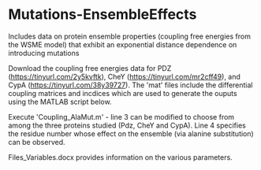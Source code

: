 # Mutations-EnsembleEffects
Includes data on protein ensemble properties (coupling free energies from the WSME model) that exhibit an exponential distance dependence on introducing mutations

Download the coupling free energies data for PDZ (https://tinyurl.com/2y5kvftk), CheY (https://tinyurl.com/mr2cff49), and CypA (https://tinyurl.com/38y39727). The 'mat' files include the differential coupling matrices and incdices which are used to generate the ouputs using the MATLAB script below.

Execute 'Coupling_AlaMut.m' - line 3 can be modified to choose from among the three proteins studied (Pdz, CheY and CypA). Line 4 specifies the residue number whose effect on the ensemble (via alanine substitution) can be observed. 

Files_Variables.docx provides information on the various parameters.
